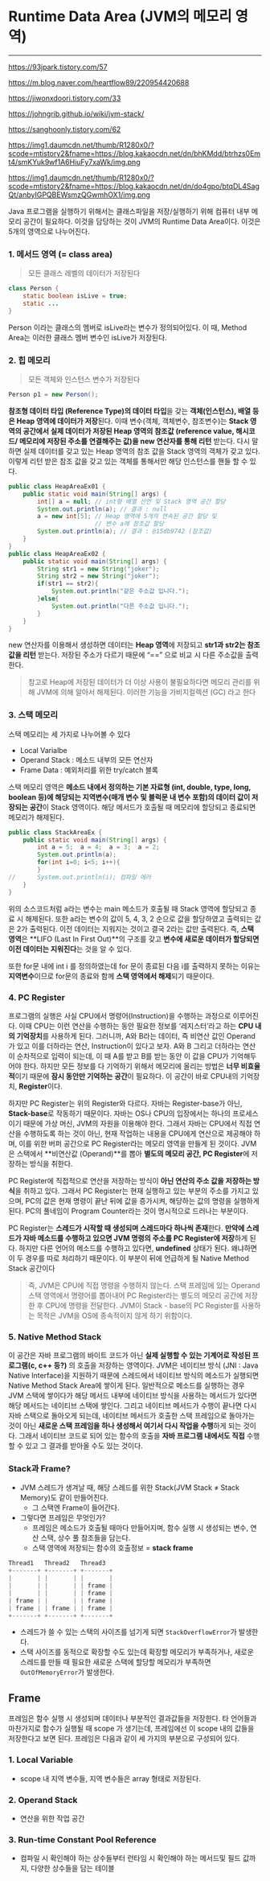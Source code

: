 # Runtime Data Area (JVM의 메모리 영역)

------

https://93jpark.tistory.com/57

https://m.blog.naver.com/heartflow89/220954420688

https://jiwonxdoori.tistory.com/33

https://johngrib.github.io/wiki/jvm-stack/

https://sanghoonly.tistory.com/62

https://img1.daumcdn.net/thumb/R1280x0/?scode=mtistory2&fname=https://blog.kakaocdn.net/dn/bhKMdd/btrhzs0Emt4/smKYuk9wf1A6HiuFy7xaWk/img.png

https://img1.daumcdn.net/thumb/R1280x0/?scode=mtistory2&fname=https://blog.kakaocdn.net/dn/do4gpo/btqDL4SagQt/anbyIGPQBEWsmzQGwmhOX1/img.png

Java 프로그램을 실행하기 위해서는 클래스파일을 저장/실행하기 위해 컴퓨터 내부 메모리 공간이 필요하다. 이것을 담당하는 것이 JVM의 Runtime Data Area이다. 이것은 5개의 영역으로 나누어진다.

### 1. 메서드 영역 (= class area)

> 모든 클래스 레벨의 데이터가 저장된다

```java
class Person {
	static boolean isLive = true;
	static ...
}
```

Person 이라는 클래스의 멤버로 isLive라는 변수가 정의되어있다. 이 때, Method Area는 이러한 클래스 멤버 변수인 isLive가 저장된다.

### 2. 힙 메모리

> 모든 객체와 인스턴스 변수가 저장된다

```java
Person p1 = new Person();
```

**참조형 데이터 타입 (Reference Type)의 데이터 타입**을 갖는 **객체(인스턴스), 배열 등은 Heap 영역에 데이터가 저장**된다. 이때 변수(객체, 객체변수, 참조변수)는 **Stack 영역의 공간에서 실제 데이터가 저장된 Heap 영역의 참조값 (reference value, 해시코드/ 메모리에 저장된 주소를 연결해주는 값)을 new 연산자를 통해 리턴** 받는다. 다시 말하면 실제 데이터를 갖고 있는 Heap 영역의 참조 값을 Stack 영역의 객체가 갖고 있다. 이렇게 리턴 받은 참조 값을 갖고 있는 객체를 통해서만 해당 인스턴스를 핸들 할 수 있다.

```java
public class HeapAreaEx01 {
	public static void main(String[] args) {
		int[] a = null; // int형 배열 선언 및 Stack 영역 공간 할당
		System.out.println(a); // 결과 : null
		a = new int[5]; // Heap 영역에 5개의 연속된 공간 할당 및 
		                // 변수 a에 참조값 할당
		System.out.println(a); // 결과 : @15db9742 (참조값)
	}
}
public class HeapAreaEx02 {
	public static void main(String[] args) {
		String str1 = new String("joker");
		String str2 = new String("joker");
		if(str1 == str2){
			System.out.println("같은 주소값 입니다.");
		}else{
			System.out.println("다른 주소값 입니다.");
		}
	}
}
```

new 연산자를 이용해서 생성하면 데이터는 **Heap 영역**에 저장되고 **str1과 str2는 참조 값을 리턴** 받는다. 저장된 주소가 다르기 때문에 “==” 으로 비교 시 다른 주소값을 출력한다.

> 참고로 Heap에 저장된 데이터가 더 이상 사용이 불필요하다면 메모리 관리를 위해 JVM에 의해 알아서 해제된다. 이러한 기능을 가비지컬렉션 (GC) 라고 한다

### 3. 스택 메모리

스택 메모리는 세 가지로 나누어볼 수 있다

- Local Varialbe
- Operand Stack : 메소드 내부의 모든 연산자
- Frame Data : 예외처리를 위한 try/catch 블록

스택 메모리 영역은 **메소드 내에서 정의하는 기본 자료형 (int, double, type, long, boolean 등)에 해당되는 지역변수(매개 변수 및 블럭문 내 변수 포함)의 데이터 값이 저장되는 공간**이 Stack 영역이다. 해당 메서드가 호출될 때 메모리에 할당되고 종료되면 메모리가 해제된다.

```java
public class StackAreaEx {
	public static void main(String[] args) {
		int a = 5;	a = 4;	a = 3;	a = 2;
		System.out.println(a);
		for(int i=0; i<5; i++){
		}
//		System.out.println(i); 컴파일 에러
	}
}
```

위의 소스코드처럼 a라는 변수는 main 메소드가 호출될 때 Stack 영역에 할당되고 종료 시 해제된다. 또한 a라는 변수의 값이 5, 4, 3, 2 순으로 값을 할당하였고 출력되는 값은 2가 출력된다. 이전 데이터는 지워지는 것이고 결국 2라는 값만 출력된다. 즉, **스택 영역**은 **LIFO (Last In First Out)**의 구조를 갖고 **변수에 새로운 데이터가 할당되면 이전 데이터는 지워진다**는 것을 알 수 있다.

또한 for문 내에 int i 를 정의하였는데 for 문이 종료된 다음 i를 출력하지 못하는 이유는 **지역변수**이므로 for문의 종료와 함께 **스택 영역에서 해제**되기 때문이다.

### 4. PC Register

프로그램의 실행은 사실 CPU에서 명령어(Instruction)을 수행하는 과정으로 이루어진다. 이때 CPU는 이런 연산을 수행하는 동안 필요한 정보를 ‘레지스터’라고 하는 **CPU 내의 기억장치**를 사용하게 된다. 그러니까, A와 B라는 데이터, 즉 비연산 값인 Operand가 있고 이를 더하라는 연산, Instruction이 있다고 보자. A와 B 그리고 더하라는 연산이 순차적으로 입력이 되는데, 이 때 A를 받고 B를 받는 동안 이 값을 CPU가 기억해두어야 한다. 하지만 모든 정보를 다 기억하기 위해서 메모리에 올리는 방법은 **너무 비효율적**이기 때문에 **잠시 동안만 기억하는 공간**이 필요하다. 이 공간이 바로 CPU내의 기억장치, **Register**이다.

하지만 PC Register는 위의 Register와 다르다. 자바는 Register-base가 아닌, **Stack-base**로 작동하기 때문이다. 자바는 OS나 CPU의 입장에서는 하나의 프로세스이기 때문에 가상 머신, JVM의 자원을 이용해야 한다. 그래서 자바는 CPU에서 직접 연산을 수행하도록 하는 것이 아닌, 현재 작업하는 내용을 CPU에게 연산으로 제공해야 하며, 이를 위한 버퍼 공간으로 PC Register라는 메모리 영역을 만들게 된 것이다. JVM은 스택에서 **비연산값 (Operand)**를 뽑아 **별도의 메모리 공간, PC Register**에 저장하는 방식을 취한다.

PC Register에 직접적으로 연산을 저장하는 방식이 **아닌 연산의 주소 값을 저장하는 방식**을 취하고 있다. 그래서 PC Register는 현재 실행하고 있는 부분의 주소를 가지고 있으며, PC의 값은 현재 명령이 끝난 뒤에 값을 증가시켜, 해당하는 값의 명령을 실행하게 된다. PC의 풀네임이 Program Counter라는 것이 명시적으로 드러나는 부분이다.

PC Register는 **스레드가 시작할 때 생성되며 스레드마다 하나씩 존재**한다. **만약에 스레드가 자바 메소드를 수행하고 있으면 JVM 명령의 주소를 PC Register에 저장**하게 된다. 하지만 다른 언어의 메소드를 수행하고 있다면, **undefined** 상태가 된다. 왜냐하면 이 두 경우를 따로 처리하기 때문이다. 이 부분이 뒤에 언급하게 될 Native Method Stack 공간이다

> 즉, JVM은 CPU에 직접 명령을 수행하지 않는다. 스택 프레임에 있는 Operand 스택 영역에서 명령어를 뽑아내어 PC Register라는 별도의 메모리 공간에 저장한 후 CPU에 명령을 전달한다. JVM이 Stack - base의 PC Register를 사용하는 목적은 JVM을 OS에 종속적이지 않게 하기 위함이다.

### 5. Native Method Stack

이 공간은 자바 프로그램의 바이트 코드가 아닌 **실제 실행할 수 있는 기계어로 작성된 프로그램(c, c++ 등?)** 의 호출을 저장하는 영역이다. JVM은 네이티브 방식 (JNI : Java Native Interface)을 지원하기 때문에 스레드에서 네이티브 방식의 메소드가 실행되면 Native Method Stack Area에 쌓이게 된다. 일반적으로 메소드를 실행하는 경우 JVM 스택에 쌓이다가 해당 메서드 내부에 네이티브 방식을 사용하는 메서드가 있다면 해당 메서드는 네이티브 스택에 쌓인다. 그리고 네이티브 메서드가 수행이 끝나면 다시 자바 스택으로 돌아오게 되는데, 네이티브 메서드가 호출한 스택 프레임으로 돌아가는 것이 아닌 **새로운 스택 프레임을 하나 생성해서 여기서 다시 작업을 수행**하게 되는 것이다. 그래서 네이티브 코드로 되어 있는 함수의 호출을 **자바 프로그램 내에서도 직접** 수행할 수 있고 그 결과를 받아올 수도 있는 것이다.

### Stack과 Frame?

- JVM 스레드가 생겨날 때, 해당 스레드를 위한 Stack(JVM Stack ≠ Stack Memory)도 같이 만들어진다.
  - 그 스택엔 Frame이 들어간다.
- 그렇다면 프레임은 무엇인가?
  - 프레임은 메소드가 호출될 때마다 만들어지며, 함수 실행 시 생성되는 변수, 연산 스택, 상수 풀 참조들을 담는다.
  - 스택 영역에 저장되는 함수의 호출정보 = **stack frame**

```java
Thread1   Thread2   Thread3
+-------+ +-------+ +-------+
|       | |       | |       |
|       | |       | | frame |
|       | |       | | frame |
| frame | |       | | frame |
| frame | | frame | | frame |
+-------+ +-------+ +-------+
```

- 스레드가 쓸 수 있는 스택의 사이즈를 넘기게 되면 `StackOverflowError`가 발생한다.
- 스택 사이즈를 동적으로 확장할 수도 있는데 확장할 메모리가 부족하거나, 새로운 스레드를 만들 때 필요한 새로운 스택에 할당할 메모리가 부족하면 `OutOfMemoryError`가 발생한다.

## Frame

프레임은 함수 실행 시 생성되며 데이터나 부분적인 결과값들을 저장한다. 타 언어들과 마찬가지로 함수가 실행될 때 scope 가 생기는데, 프레임에선 이 scope 내의 값들을 저장한다고 보면 된다. 프레임은 다음과 같이 세 가지의 부분으로 구성되어 있다.

### 1. Local Variable

- scope 내 지역 변수들, 지역 변수들은 array 형태로 저장된다.

### 2. Operand Stack

- 연산을 위한 작업 공간

### 3. Run-time Constant Pool Reference

- 컴파일 시 확인해야 하는 상수들부터 런타임 시 확인해야 하는 메서드및 필드 값까지, 다양한 상수들을 담는 테이블